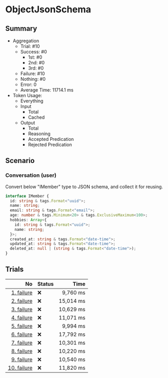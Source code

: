 # ObjectJsonSchema
## Summary
  - Aggregation
    - Trial: #10
    - Success: #0
      - 1st: #0
      - 2nd: #0
      - 3rd: #0
    - Failure: #10
    - Nothing: #0
    - Error: 0
    - Average Time: 11714.1 ms
  - Token Usage:
    - Everything
    - Input
      - Total
      - Cached
    - Output
      - Total
      - Reasoning
      - Accepted Predication
      - Rejected Predication

## Scenario
### Conversation (user)
Convert below "IMember" type to JSON schema, and collect it for reusing.

```ts
interface IMember {
  id: string & tags.Format<"uuid">;
  name: string;
  email: string & tags.Format<"email">;
  age: number & tags.Minimum<20> & tags.ExclusiveMaximum<100>;
  hobbies: Array<{
    id: string & tags.Format<"uuid">;
    name: string;
  }>;
  created_at: string & tags.Format<"date-time">;
  updated_at: string & tags.Format<"date-time">;
  deleted_at: null | (string & tags.Format<"date-time">);
}
```

## Trials
No | Status | Time
---:|:-------|------:
[1. failure](./trials/1.failure.json) | ❌ | 9,760 ms
[2. failure](./trials/2.failure.json) | ❌ | 15,014 ms
[3. failure](./trials/3.failure.json) | ❌ | 10,629 ms
[4. failure](./trials/4.failure.json) | ❌ | 11,071 ms
[5. failure](./trials/5.failure.json) | ❌ | 9,994 ms
[6. failure](./trials/6.failure.json) | ❌ | 17,792 ms
[7. failure](./trials/7.failure.json) | ❌ | 10,301 ms
[8. failure](./trials/8.failure.json) | ❌ | 10,220 ms
[9. failure](./trials/9.failure.json) | ❌ | 10,540 ms
[10. failure](./trials/10.failure.json) | ❌ | 11,820 ms